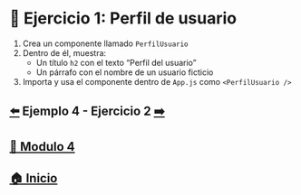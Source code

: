 # 🎯 Ejercicio 1: Perfil de usuario

1. Crea un componente llamado `PerfilUsuario`
2. Dentro de él, muestra:
   - Un título `h2` con el texto “Perfil del usuario”
   - Un párrafo con el nombre de un usuario ficticio
3. Importa y usa el componente dentro de `App.js` como `<PerfilUsuario />`

##  [⬅️](../Ejemplos/Ejemplo_4.md) Ejemplo 4 - Ejercicio 2 [➡️](./Ejercicio_2.md)

## [📄 Modulo 4](../Modulo_4.md) 

## [🏠 Inicio](../../README.md) 
